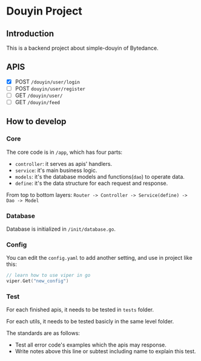 # Douyin Project

## Introduction

This is a backend project about simple-douyin of Bytedance.

## APIS

- [x] POST `/douyin/user/login`
- [ ] POST `douyin/user/register`
- [ ] GET `/douyin/user/`
- [ ] GET `/douyin/feed`

## How to develop

### Core

The core code is in `/app`, which has four parts:

- `controller`: it serves as apis' handlers.
- `service`: it's main business logic.
- `models`: it's the database models and functions(`dao`) to operate data.
- `define`: it's the data structure for each request and response.

From top to bottom layers: `Router -> Controller -> Service(define) -> Dao -> Model`

### Database

Database is initialized in `/init/database.go`.

### Config

You can edit the `config.yaml` to add another setting, and use in project like this:

```go
// learn how to use viper in go
viper.Get("new_config")
```

### Test

For each finished apis, it needs to be tested in `tests` folder.

For each utils, it needs to be tested basicly in the same level folder.

The standards are as follows:

- Test all error code's examples which the apis may response.
- Write notes above this line or subtest including name to explain this test.
